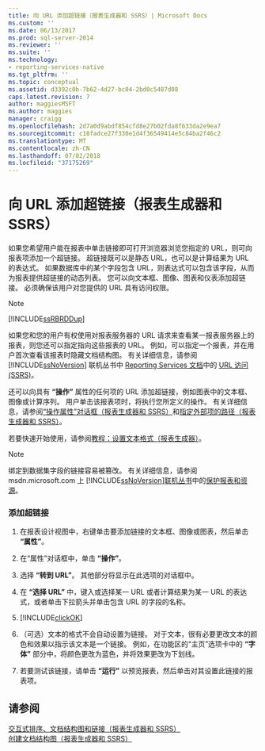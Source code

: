 ```yaml
---
title: 向 URL 添加超链接（报表生成器和 SSRS）| Microsoft Docs
ms.custom: ''
ms.date: 06/13/2017
ms.prod: sql-server-2014
ms.reviewer: ''
ms.suite: ''
ms.technology:
- reporting-services-native
ms.tgt_pltfrm: ''
ms.topic: conceptual
ms.assetid: d3392c0b-7b62-4d27-bc04-2bd0c5487d08
caps.latest.revision: 7
author: maggiesMSFT
ms.author: maggies
manager: craigg
ms.openlocfilehash: 2d7a0d9abdf854cfd8e27b02fda8f633da2e9ea7
ms.sourcegitcommit: c18fadce27f330e1d4f36549414e5c84ba2f46c2
ms.translationtype: MT
ms.contentlocale: zh-CN
ms.lasthandoff: 07/02/2018
ms.locfileid: "37175269"
---
```

# <a name="add-a-hyperlink-to-a-url-report-builder-and-ssrs"></a>向 URL 添加超链接（报表生成器和 SSRS）
  如果您希望用户能在报表中单击链接即可打开浏览器浏览您指定的 URL，则可向报表项添加一个超链接。 超链接既可以是静态 URL，也可以是计算结果为 URL 的表达式。 如果数据库中的某个字段包含 URL，则表达式可以包含该字段，从而为报表提供超链接的动态列表。 您可以向文本框、图像、图表和仪表添加超链接。 必须确保该用户对您提供的 URL 具有访问权限。  
  
> [!NOTE]  
>  [!INCLUDE[ssRBRDDup](../../includes/ssrbrddup-md.md)]  
  
 如果您和您的用户有权使用对报表服务器的 URL 请求来查看某一报表服务器上的报表，则您还可以指定指向这些报表的 URL。 例如，可以指定一个报表，并在用户首次查看该报表时隐藏文档结构图。 有关详细信息，请参阅 [!INCLUDE[ssNoVersion](../../includes/ssnoversion-md.md)] 联机丛书中 [Reporting Services 文档](http://go.microsoft.com/fwlink/?linkid=121312)中的 [URL 访问 (SSRS)](../url-access-ssrs.md)。  
  
 还可以向具有 **“操作”** 属性的任何项的 URL 添加超链接，例如图表中的文本框、图像或计算序列。 用户单击该报表项时，将执行您所定义的操作。 有关详细信息，请参阅[“操作属性”对话框（报表生成器和 SSRS）](../action-properties-dialog-box-report-builder-and-ssrs.md)和[指定外部项的路径（报表生成器和 SSRS）](specifying-paths-to-external-items-report-builder-and-ssrs.md)。  
  
 若要快速开始使用，请参阅[教程：设置文本格式（报表生成器）](../tutorial-format-text-report-builder.md)。  
  
> [!NOTE]  
>  绑定到数据集字段的链接容易被篡改。 有关详细信息，请参阅 msdn.microsoft.com 上 [!INCLUDE[ssNoVersion](../../includes/ssnoversion-md.md)][联机丛书](http://go.microsoft.com/fwlink/?LinkId=154888)中的[保护报表和资源](../security/secure-reports-and-resources.md)。  
  
### <a name="to-add-a-hyperlink"></a>添加超链接  
  
1.  在报表设计视图中，右键单击要添加链接的文本框、图像或图表，然后单击 **“属性”**。  
  
2.  在“属性”对话框中，单击 **“操作”**。  
  
3.  选择 **“转到 URL”**。 其他部分将显示在此选项的对话框中。  
  
4.  在 **“选择 URL”** 中，键入或选择某一 URL 或者计算结果为某一 URL 的表达式，或者单击下拉箭头并单击包含 URL 的字段的名称。  
  
5.  [!INCLUDE[clickOK](../../includes/clickok-md.md)]  
  
6.  （可选）文本的格式不会自动设置为链接。 对于文本，很有必要更改文本的颜色和效果以指示该文本是一个链接。 例如，在功能区的“主页”选项卡中的 **“字体”** 部分中，将颜色更改为蓝色，并将效果更改为下划线。  
  
7.  若要测试该链接，请单击 **“运行”** 以预览报表，然后单击对其设置此链接的报表项。  
  
## <a name="see-also"></a>请参阅  
 [交互式排序、文档结构图和链接（报表生成器和 SSRS）](interactive-sort-document-maps-and-links-report-builder-and-ssrs.md)   
 [创建文档结构图（报表生成器和 SSRS）](create-a-document-map-report-builder-and-ssrs.md)  
  
  
